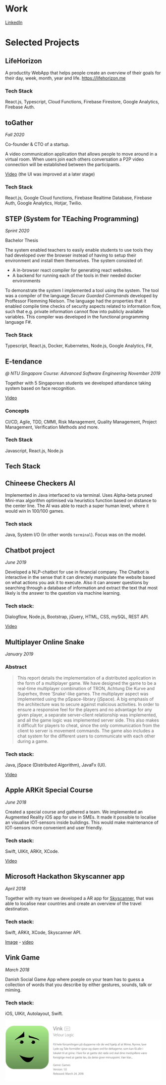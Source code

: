 # Work

[LinkedIn](https://www.linkedin.com/in/simon-el-nahas-christensen-27145ba8/)

# Selected Projects

## LifeHorizon

A productity WebApp that helps people create an overview of their goals for their day, week, month, year and life.
https://lifehorizon.me

### Tech Stack
React.js, Typescript, Cloud Functions, Firebase Firestore, Google Analytics, Firebase Auth.

## toGather

*Fall 2020*

Co-founder & CTO of a startup.

A video communication application that allows people to move around in a virtual room.
When users join each others conversation a P2P video connection will be established between the participants.

[Video](https://www.youtube.com/watch?v=7Ud76iej0Fg&ab_channel=SimonElNahas)
(the UI was improved at a later stage)

### Tech Stack

React.js, Google Cloud functions, Firebase Realtime Database, Firebase Auth, Google Analytics, Hotjar, Twilio.

## STEP (System for TEaching Programming)

*Sprint 2020*

Bachelor Thesis 

The system enabled teachers to easily enable students to use tools they had developed over the browser instead of having to setup their environment and install them themselves. The system consisted of:
- A in-browser react compiler for generating react websites. 
- A backend for running each of the tools in their needed docker environments

To demonstrate the system I implemented a tool using the system. The tool was a compiler of the language *Secure Guarded Commands* developed by Proffessor Flemming Nielson. The language had the properties that it enabled compile time checks of security aspects related to information flow, such that e.g. private information cannot flow into publicly available variables. This compiler was developed in the functional programming language F#.

### Tech Stack
Typescript, React.js, Docker, Kubernetes, Node.js, Google Analytics, F#, 

## E-tendance

*@ NTU Singapore* 
*Course: Advanced Software Engineering*
*November 2019*

Together with 5 Singaporean students we developed attandance taking system based on face recognition. 

[Video](https://photos.app.goo.gl/Y7cNXPkaD4Qs4icZ6) 

### Concepts

CI/CD, Agile, TDD, CMMI, Risk Management, Quality Management, Project Management, Verification Methods and more.

### Tech Stack

Javascript, React.js, Node.js 

## Tech Stack

## Chineese Checkers AI

Implemented in Java interfaced to via terminal.
Uses Alpha-beta pruned Mini-max algorithm optimised via heuristics function based on distance to the center line. The AI was able to reach a super human level, where it would win in 100/100 games.

### Tech stack
Java, System I/O (In other words `terminal`). Focus was on the model.


## Chatbot project
*June 2019*

Developed a NLP-chatbot for use in financial company. The Chatbot is interactive in the sense that it can directely manipulate the website based on what actions you ask it to execute. Also it can answer questions by searching through a database of information and extract the text that most likely is the answer to the question via machine learning.

### Tech stack:
Dialogflow, Node.js, Bootstrap, jQuery, HTML, CSS, mySQL, REST API.

[Video](https://drive.google.com/file/d/1X7G4s9m7PCDrZ6OJnGjLcYl2vseJ7aMS/preview)

## Multiplayer Online Snake
*January 2019*

### Abstract
> This report details the implementation of a distributed application in the form of a multiplayer game. We have designed the game to be a real-time multiplayer combination of TRON, Achtung Die Kurve and Superhex, three ‘Snake’-like games. The multiplayer aspect was implemented using the pSpace-library (jSpace). A big emphasis of the architecture was to secure against malicious activities. In order to ensure a responsive feel for the players and no advantage for any given player, a separate server-client relationship was implemented, and all the game logic was implemented server side. This also makes it difficult for players to cheat, since the only communication from the client to server is movement commands. The game also includes a chat system for the different users to communicate with each other during a game.

### Tech stack:
Java, jSpace (Distributed Algorithm), JavaFx (UI).

[Video](https://drive.google.com/file/d/1U5i7INCZlc2znHz_QpiXmjFvmaPMfmfi/preview)

## Apple ARKit Special Course
*June 2018*

Created a special course and gathered a team. We implemented an Augmented Reality iOS app for use in SMEs. It made it possible to localise an visualise IOT-sensors inside buildings. This would make maintenance of IOT-sensors more convenient and user friendly.

### Tech stack:
Swift, UIKit, ARKit, XCode.

[Video](https://drive.google.com/file/d/1XRKcSjee7M-nRq8RuQ1biik8B3mC2l2G/preview) 

## Microsoft Hackathon Skyscanner app
*April 2018*

Together with my team we developed a AR app for [Skyscanner](http://skyscanner.com), that was able to localise near countries and create an overview of the travel destination.

### Tech stack:
Swift, ARKit, XCode, Skyscanner API.

[Image](https://lh3.googleusercontent.com/zKVNU9v7BaifxAlOj1L-CCzSlTAQVjfFJIGF25y-yHfPnYhrhcoIDChBE8zJGXLna_YPZUh7LEOJywMSeLmN7ZiI6zoHlype5sq8TFxQ-TrgkKSImfHwDfRSmaqh3oz_TxzJq96CpB0=w1480-h1110-no) - [video](https://drive.google.com/file/d/1iQA-db3B6O78eNa3HCK_TW6_5wdbJmI3/preview)

## Vink Game

*March 2018*

Danish Social Game App where poeple on your team has to guess a collection of words that you describe by either gestures, sounds, talk or miming.

### Tech stack:

iOS, UIKit, Autolayout, Swift.

![](Assets/img/vink.png)
